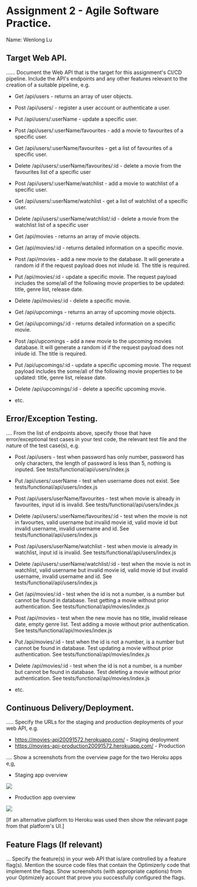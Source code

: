 # Assignment 2 - Agile Software Practice.

Name: Wenlong Lu

## Target Web API.

...... Document the Web API that is the target for this assignment's CI/CD pipeline. Include the API's endpoints and any other features relevant to the creation of a suitable pipeline, e.g.

+ Get /api/users - returns an array of user objects.
+ Post /api/users/ - register a user account or authenticate a user.
+ Put /api/users/:userName - update a specific user.
+ Post /api/users/:userName/favourites - add a movie to favourites of a specific user.
+ Get /api/users/:userName/favourites - get a list of favourites of a specific user.
+ Delete /api/users/:userName/favourites/:id - delete a movie from the favourites list of a specific user
+ Post /api/users/:userName/watchlist - add a movie to watchlist of a specific user.
+ Get /api/users/:userName/watchlist - get a list of watchlist of a specific user.
+ Delete /api/users/:userName/watchlist/:id - delete a movie from the watchlist list of a specific user

+ Get /api/movies - returns an array of movie objects.
+ Get /api/movies/:id - returns detailed information on a specific movie.
+ Post /api/movies - add a new movie to the database. It will generate a random id if the request payload does not inlude id. The title is required.
+ Put /api/movies/:id - update a specific movie. The request payload includes the some/all of the following movie properties to be updated: title, genre list, release date.
+ Delete /api/movies/:id - delete a specific movie. 

+ Get /api/upcomings - returns an array of upcoming movie objects.
+ Get /api/upcomings/:id - returns detailed information on a specific movie.
+ Post /api/upcomings - add a new movie to the upcoming movies database. It will generate a random id if the request payload does not inlude id. The title is required.
+ Put /api/upcomings/:id - update a specific upcoming movie. The request payload includes the some/all of the following movie properties to be updated: title, genre list, release date.
+ Delete /api/upcomings/:id - delete a specific upcoming movie. 
+ etc.  

## Error/Exception Testing.

.... From the list of endpoints above, specify those that have error/exceptional test cases in your test code, the relevant test file and the nature of the test case(s), e.g.

+ Post /api/users - test when password has only number, password has only characters, the length of password is less than 5, nothing is inputed. See tests/functional/api/users/index.js 
+ Put /api/users/:userName - test when username does not exist. See tests/functional/api/users/index.js 
+ Post /api/users/userName/favourites - test when movie is already in favourites, input id is invalid. See tests/functional/api/users/index.js 
+ Delete /api/users/:userName/favourites/:id - test when the movie is not in favourtes,  valid username but invalid movie id, valid movie id but invalid username, invalid username and id. See tests/functional/api/users/index.js 
+ Post /api/users/userName/watchlist - test when movie is already in watchlist, input id is invalid. See tests/functional/api/users/index.js 
+ Delete /api/users/:userName/watchlist/:id - test when the movie is not in watchlist,  valid username but invalid movie id, valid movie id but invalid username, invalid username and id. See tests/functional/api/users/index.js 

+ Get /api/movies/:id - test when the id is not a number, is a number but cannot be found in database. Test getting a movie without prior authentication. See tests/functional/api/movies/index.js 
+ Post /api/movies - test when the new movie has no title, invalid release date, empty genre list. Test adding a movie without prior authentication. See tests/functional/api/movies/index.js 
+ Put /api/movies/:id - test when the id is not a number, is a number but cannot be found in database.  Test updating a movie without prior authentication. See tests/functional/api/movies/index.js 
+ Delete /api/movies/:id - test when the id is not a number, is a number but cannot be found in database. Test deleting a movie without prior authentication. See tests/functional/api/movies/index.js 
+ etc.

## Continuous Delivery/Deployment.

..... Specify the URLs for the staging and production deployments of your web API, e.g.

+ https://movies-api20091572.herokuapp.com/ - Staging deployment
+ https://movies-api-production20091572.herokuapp.com/ - Production

.... Show a screenshots from the overview page for the two Heroku apps e,g,

+ Staging app overview 

![][stagingapp]

+ Production app overview 

![][productionapp]

[If an alternative platform to Heroku was used then show the relevant page from that platform's UI.]

## Feature Flags (If relevant)

... Specify the feature(s) in your web API that is/are controlled by a feature flag(s). Mention the source code files that contain the Optimizerly code that implement the flags. Show screenshots (with appropriate captions) from your Optimizely account that prove you successfully configured the flags.


[stagingapp]: ./img/stagingapp.png
[productionapp]: ./img/productionapp.png